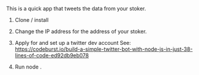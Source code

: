 This is a quick app that tweets the data from your stoker.  

1) Clone / install 

2) Change the IP address for the address of your stoker. 

3) Apply for and set up a twitter dev account 
  See: https://codeburst.io/build-a-simple-twitter-bot-with-node-js-in-just-38-lines-of-code-ed92db9eb078
 
4) Run node .
